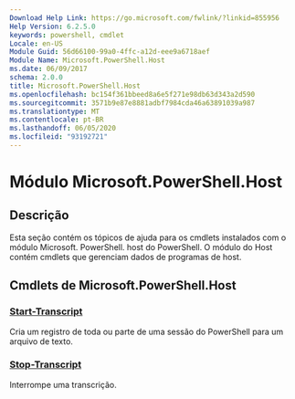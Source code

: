```yaml
---
Download Help Link: https://go.microsoft.com/fwlink/?linkid=855956
Help Version: 6.2.5.0
keywords: powershell, cmdlet
Locale: en-US
Module Guid: 56d66100-99a0-4ffc-a12d-eee9a6718aef
Module Name: Microsoft.PowerShell.Host
ms.date: 06/09/2017
schema: 2.0.0
title: Microsoft.PowerShell.Host
ms.openlocfilehash: bc154f361bbeed8a6e5f271e98db63d343a2d590
ms.sourcegitcommit: 3571b9e87e8881adbf7984cda46a63891039a987
ms.translationtype: MT
ms.contentlocale: pt-BR
ms.lasthandoff: 06/05/2020
ms.locfileid: "93192721"
---
```

# Módulo Microsoft.PowerShell.Host

## Descrição

Esta seção contém os tópicos de ajuda para os cmdlets instalados com o módulo Microsoft. PowerShell. host do PowerShell. O módulo do Host contém cmdlets que gerenciam dados de programas de host.

## Cmdlets de Microsoft.PowerShell.Host

### [Start-Transcript](Start-Transcript.md)
Cria um registro de toda ou parte de uma sessão do PowerShell para um arquivo de texto.

### [Stop-Transcript](Stop-Transcript.md)
Interrompe uma transcrição.
